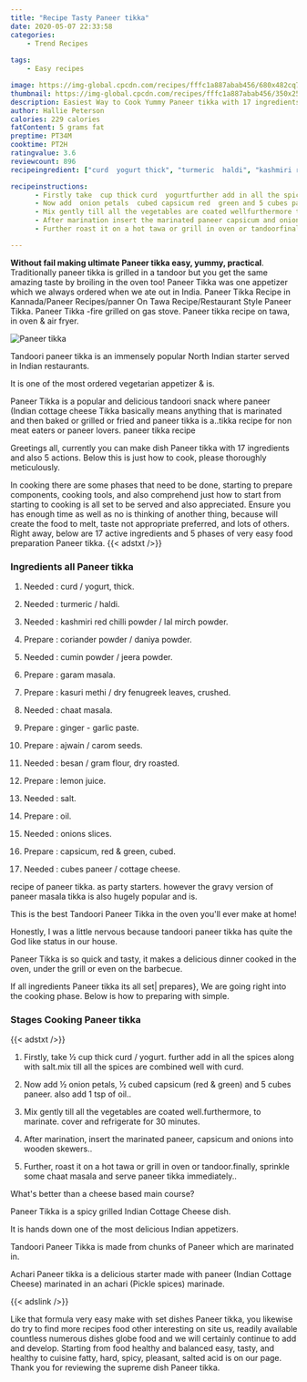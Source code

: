 ```yaml
---
title: "Recipe Tasty Paneer tikka"
date: 2020-05-07 22:33:58
categories:
    - Trend Recipes
    
tags:
    - Easy recipes

image: https://img-global.cpcdn.com/recipes/fffc1a887abab456/680x482cq70/paneer-tikka-recipe-main-photo.jpg
thumbnail: https://img-global.cpcdn.com/recipes/fffc1a887abab456/350x250cq70/paneer-tikka-recipe-main-photo.jpg
description: Easiest Way to Cook Yummy Paneer tikka with 17 ingredients and 5 stages of easy cooking.
author: Hallie Peterson
calories: 229 calories
fatContent: 5 grams fat
preptime: PT34M
cooktime: PT2H
ratingvalue: 3.6
reviewcount: 896
recipeingredient: ["curd  yogurt thick", "turmeric  haldi", "kashmiri red chilli powder  lal mirch powder", "coriander powder  daniya powder", "cumin powder  jeera powder", "garam masala", "kasuri methi  dry fenugreek leaves crushed", "chaat masala", "ginger  garlic paste", "ajwain  carom seeds", "besan  gram flour dry roasted", "lemon juice", "salt", "oil", "onions slices", "capsicum red  green cubed", "cubes paneer  cottage cheese"]

recipeinstructions: 
      - Firstly take  cup thick curd  yogurtfurther add in all the spices along with saltmix till all the spices are combined well with curd 
      - Now add  onion petals  cubed capsicum red  green and 5 cubes paneeralso add 1 tsp of oil 
      - Mix gently till all the vegetables are coated wellfurthermore to marinate cover and refrigerate for 30 minutes 
      - After marination insert the marinated paneer capsicum and onions into wooden skewers 
      - Further roast it on a hot tawa or grill in oven or tandoorfinally sprinkle some chaat masala and serve paneer tikka immediately

---
```




**Without fail making ultimate Paneer tikka easy, yummy, practical**. Traditionally paneer tikka is grilled in a tandoor but you get the same amazing taste by broiling in the oven too! Paneer Tikka was one appetizer which we always ordered when we ate out in India. Paneer Tikka Recipe in Kannada/Paneer Recipes/panner On Tawa Recipe/Restaurant Style Paneer Tikka. Paneer Tikka -fire grilled on gas stove. Paneer tikka recipe on tawa, in oven &amp; air fryer.


![Paneer tikka](https://img-global.cpcdn.com/recipes/fffc1a887abab456/680x482cq70/paneer-tikka-recipe-main-photo.jpg "Paneer tikka")



Tandoori paneer tikka is an immensely popular North Indian starter served in Indian restaurants.

It is one of the most ordered vegetarian appetizer &amp; is.

Paneer Tikka is a popular and delicious tandoori snack where paneer (Indian cottage cheese Tikka basically means anything that is marinated and then baked or grilled or fried and paneer tikka is a..tikka recipe for non meat eaters or paneer lovers. paneer tikka recipe


Greetings all, currently you can make dish Paneer tikka with 17 ingredients and also 5 actions. Below this is just how to cook, please thoroughly meticulously.

In cooking there are some phases that need to be done, starting to prepare components, cooking tools, and also comprehend just how to start from starting to cooking is all set to be served and also appreciated. Ensure you has enough time as well as no is thinking of another thing, because will create the food to melt, taste not appropriate preferred, and lots of others. Right away, below are 17 active ingredients and 5 phases of very easy food preparation Paneer tikka.
{{< adstxt />}}

### Ingredients all Paneer tikka


1. Needed  : curd / yogurt, thick.

1. Needed  : turmeric / haldi.

1. Needed  : kashmiri red chilli powder / lal mirch powder.

1. Prepare  : coriander powder / daniya powder.

1. Needed  : cumin powder / jeera powder.

1. Prepare  : garam masala.

1. Prepare  : kasuri methi / dry fenugreek leaves, crushed.

1. Needed  : chaat masala.

1. Prepare  : ginger - garlic paste.

1. Prepare  : ajwain / carom seeds.

1. Needed  : besan / gram flour, dry roasted.

1. Prepare  : lemon juice.

1. Needed  : salt.

1. Prepare  : oil.

1. Needed  : onions slices.

1. Prepare  : capsicum, red &amp; green, cubed.

1. Needed  : cubes paneer / cottage cheese.


recipe of paneer tikka. as party starters. however the gravy version of paneer masala tikka is also hugely popular and is.

This is the best Tandoori Paneer Tikka in the oven you&#39;ll ever make at home!

Honestly, I was a little nervous because tandoori paneer tikka has quite the God like status in our house.

Paneer Tikka is so quick and tasty, it makes a delicious dinner cooked in the oven, under the grill or even on the barbecue.


If all ingredients Paneer tikka its all set| prepares}, We are going right into the cooking phase. Below is how to preparing with simple.

### Stages Cooking Paneer tikka

{{< adstxt />}}


1. Firstly, take ½ cup thick curd / yogurt.
further add in all the spices along with salt.mix till all the spices are combined well with curd.



1. Now add ½ onion petals, ½ cubed capsicum (red &amp; green) and 5 cubes paneer.
also add 1 tsp of oil..



1. Mix gently till all the vegetables are coated well.furthermore, to marinate. cover and refrigerate for 30 minutes.



1. After marination, insert the marinated paneer, capsicum and onions into wooden skewers..



1. Further, roast it on a hot tawa or grill in oven or tandoor.finally, sprinkle some chaat masala and serve paneer tikka immediately..




What&#39;s better than a cheese based main course?

Paneer Tikka is a spicy grilled Indian Cottage Cheese dish.

It is hands down one of the most delicious Indian appetizers.

Tandoori Paneer Tikka is made from chunks of Paneer which are marinated in.

Achari Paneer tikka is a delicious starter made with paneer (Indian Cottage Cheese) marinated in an achari (Pickle spices) marinade.


{{< adslink />}}

Like that formula very easy make with set dishes Paneer tikka, you likewise do try to find more recipes food other interesting on site us, readily available countless numerous dishes globe food and we will certainly continue to add and develop. Starting from food healthy and balanced easy, tasty, and healthy to cuisine fatty, hard, spicy, pleasant, salted acid is on our page. Thank you for reviewing the supreme dish Paneer tikka.
